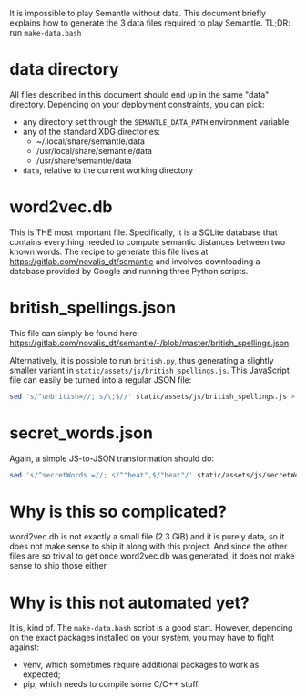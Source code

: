 It is impossible to play Semantle without data.
This document briefly explains how to generate the 3 data files required to play Semantle.
TL;DR: run `make-data.bash`

# data directory
All files described in this document should end up in the same "data" directory.
Depending on your deployment constraints, you can pick:
* any directory set through the `SEMANTLE_DATA_PATH` environment variable
* any of the standard XDG directories:
  * ~/.local/share/semantle/data
  * /usr/local/share/semantle/data
  * /usr/share/semantle/data
* `data`, relative to the current working directory

# word2vec.db
This is THE most important file. Specifically, it is a SQLite database that contains everything needed to compute semantic distances between two known words.
The recipe to generate this file lives at https://gitlab.com/novalis_dt/semantle and involves downloading a database provided by Google and running three Python scripts.

# british_spellings.json
This file can simply be found here: https://gitlab.com/novalis_dt/semantle/-/blob/master/british_spellings.json

Alternatively, it is possible to run `british.py`, thus generating a slightly smaller variant in `static/assets/js/british_spellings.js`.
This JavaScript file can easily be turned into a regular JSON file:
```bash
sed 's/^unbritish=//; s/\;$//' static/assets/js/british_spellings.js > /path/to/data/british_spellings.json
```

# secret_words.json
Again, a simple JS-to-JSON transformation should do:
```bash
sed 's/^secretWords =//; s/^"beat",$/"beat"/' static/assets/js/secretWords.js > /path/to/data/secret_words.json
```

# Why is this so complicated?
word2vec.db is not exactly a small file (2.3 GiB) and it is purely data, so it does not make sense to ship it along with this project. And since the other files are so trivial to get once word2vec.db was generated, it does not make sense to ship those either.

# Why is this not automated yet?
It is, kind of. The `make-data.bash` script is a good start.
However, depending on the exact packages installed on your system, you may have to fight against:
* venv, which sometimes require additional packages to work as expected;
* pip, which needs to compile some C/C++ stuff.
